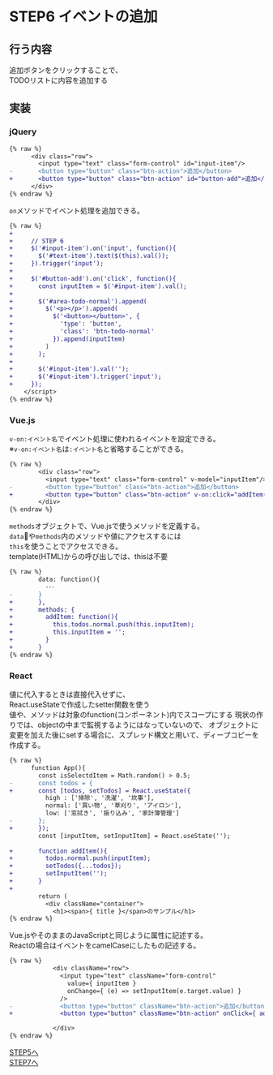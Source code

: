 # STEP6 イベントの追加

## 行う内容
追加ボタンをクリックすることで、  
TODOリストに内容を追加する

## 実装
### jQuery
```diff
{% raw %}
      <div class="row">
        <input type="text" class="form-control" id="input-item"/>
-       <button type="button" class="btn-action">追加</button>
+       <button type="button" class="btn-action" id="button-add">追加</button>
      </div>
{% endraw %}
```

`on`メソッドでイベント処理を追加できる。

```diff
{% raw %}
+ 
+     // STEP 6
+     $('#input-item').on('input', function(){
+       $('#text-item').text($(this).val());
+     }).trigger('input');
+ 
+     $('#button-add').on('click', function(){
+       const inputItem = $('#input-item').val();
+ 
+       $('#area-todo-normal').append(
+         $('<p></p>').append(
+           $('<button></button>', {
+             'type': 'button',
+             'class': 'btn-todo-normal'
+           }).append(inputItem)
+         )
+       );
+ 
+       $('#input-item').val('');
+       $('#input-item').trigger('input');
+     });
    </script>
{% endraw %}
```

### Vue.js
`v-on:イベント名`でイベント処理に使われるイベントを設定できる。  
※`v-on:イベント名`は`:イベント名`と省略することができる。  

```diff
{% raw %}
        <div class="row">
          <input type="text" class="form-control" v-model="inputItem"/>
-         <button type="button" class="btn-action">追加</button>
+         <button type="button" class="btn-action" v-on:click="addItem(inputItem)">追加</button>
        </div>
{% endraw %}
```

`methods`オブジェクトで、Vue.jsで使うメソッドを定義する。  
`data`や`methods`内のメソッドや値にアクセスするには  
`this`を使うことでアクセスできる。  
template(HTML)からの呼び出しでは、thisは不要    

```diff
{% raw %}
        data: function(){
          ･･･
-       }
+       },
+       methods: {
+         addItem: function(){
+           this.todos.normal.push(this.inputItem);
+           this.inputItem = '';
+         }
+       }
{% endraw %}
```

### React
値に代入するときは直接代入せずに、  
React.useStateで作成したsetter関数を使う  
値や、メソッドは対象のfunction(コンポーネント)内でスコープにする
現状の作りでは、objectの中まで監視するようにはなっていないので、
オブジェクトに変更を加えた後にsetする場合に、スプレッド構文と用いて、ディープコピーを作成する。

```diff
{% raw %}
      function App(){
        const isSelectdItem = Math.random() > 0.5;
-       const todos = {
+       const [todos, setTodos] = React.useState({
          high : ['掃除', '洗濯', '炊事'],
          normal: ['買い物', '草刈り', 'アイロン'],
          low: ['窓拭き', '振り込み', '家計簿管理']
-       };
+       });
        const [inputItem, setInputItem] = React.useState('');
 
+       function addItem(){
+         todos.normal.push(inputItem);
+         setTodos({...todos});
+         setInputItem('');
+       }
+
        return (
          <div className="container">
            <h1><span>{ title }</span>のサンプル</h1>
{% endraw %}
```

Vue.jsやそのままのJavaScriptと同じように属性に記述する。  
Reactの場合はイベントをcamelCaseにしたもの記述する。

```diff
{% raw %}
            <div className="row">
              <input type="text" className="form-control" 
                value={ inputItem }
                onChange={ (e) => setInputItem(e.target.value) }
              />
-             <button type="button" className="btn-action">追加</button>
+             <button type="button" className="btn-action" onClick={ addItem }>追加</button>

            </div>
{% endraw %}
```

[STEP5へ](step5.md)  
[STEP7へ](step7.md)  
